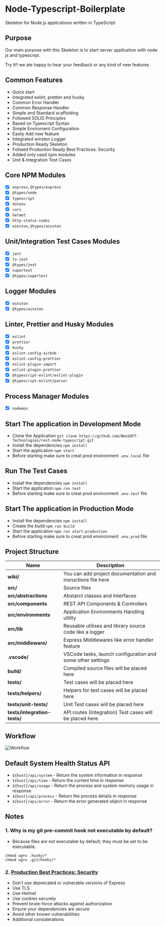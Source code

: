 # Node-Typescript-Boilerplate

Skeleton for Node.js applications written in TypeScript

## Purpose

Our main purpose with this Skeleton is to start server application with node js and typescript.

Try it!! we ate happy to hear your feedback or any kind of new features.

## Common Features

- Quick start
- Integrated eslint, prettier and husky
- Common Error Handler
- Common Response Handler
- Simple and Standard scaffolding
- Followed SOLID Principles
- Based on Typescript Syntax
- Simple Enviroment Configuration
- Easily Add new feature
- Integrated winston Logger
- Production Ready Skeleton
- Follwed Production Ready Best Practices: Security
- Added only used npm modules
- Unit & Integration Test Cases

## Core NPM Modules

- [x] `express`, `@types/express`
- [x] `@types/node`
- [x] `typescript`
- [x] `dotenv`
- [x] `cors`
- [x] `helmet`
- [x] `http-status-codes`
- [x] `winston`, `@types/winston`

## Unit/Integration Test Cases Modules

- [x] `jest`
- [x] `ts-jest`
- [x] `@types/jest`
- [x] `supertest`
- [x] `@types/supertest`

## Logger Modules

- [x] `winston`
- [x] `@types/winston`

## Linter, Prettier and Husky Modules

- [x] `eslint`
- [x] `prettier`
- [x] `husky`
- [x] `eslint-config-airbnb`
- [x] `eslint-config-prettier`
- [x] `eslint-plugin-import`
- [x] `eslint-plugin-prettier`
- [x] `@typescript-eslint/eslint-plugin`
- [x] `@typescript-eslint/parser`

## Process Manager Modules

- [x] `nodemon`
## Start The application in Development Mode

- Clone the Application `git clone https://github.com/NeoSOFT-Technologies/rest-node-typescript.git`
- Install the dependencies `npm install`
- Start the application `npm start`
- Before starting make sure to creat prod environment `.env.local` file

## Run The Test Cases

- Install the dependencies `npm install`
- Start the application `npm run test`
- Before starting make sure to creat prod environment `.env.test` file

## Start The application in Production Mode

- Install the dependencies `npm install`
- Create the build `npm run build`
- Start the application `npm run start:production`
- Before starting make sure to creat prod environment `.env.prod` file

## Project Structure

| Name                              | Description |
| --------------------------------- | ----------- |
| **wiki/**                         | You can add project documentation and insructions file here |
| **src/**                          | Source files |
| **src/abstractions**              | Abstarct classes and Interfaces  |
| **src/components**                | REST API Components & Controllers  |
| **src/environments**              | Application Environments Handling utility  |
| **src/lib**                       | Reusable utilises and library source code like a logger|
| **src/middleware/**               | Express Middlewares like error handler feature |
| **.vscode/**                      | VSCode tasks, launch configuration and some other settings |
| **build/**                        | Compiled source files will be placed here |
| **tests/**                        | Test cases will be placed here |
| **tests/helpers/**                | Helpers for test cases will be placed here  |
| **tests/unit-tests/**             | Unit Test cases will be placed here  |
| **tests/integration-tests/**      | API routes (Integration) Test cases will be placed here|

## Workflow

![Workflow](https://github.com/santoshshinde2012/node-boilerplate/blob/master/wiki/boilerplate-workflow.png?raw=true)

## Default System Health Status API

- `${host}/api/system` - Return the system information in response
- `${host}/api/time` - Return the current time in response
- `${host}/api/usage` - Return the process and system memory usage in response
- `${host}/api/process` -  Return the process details in response
- `${host}/api/error` - Return the error generated object in response

## Notes

### 1. Why is my git pre-commit hook not executable by default?

- Because files are not executable by default; they must be set to be executable.

```
chmod ug+x .husky/*
chmod ug+x .git/hooks/*
```

### 2. [Production Best Practices: Security](https://expressjs.com/en/advanced/best-practice-security.html)

- Don’t use deprecated or vulnerable versions of Express
- Use TLS
- Use Helmet
- Use cookies securely
- Prevent brute-force attacks against authorization
- Ensure your dependencies are secure
- Avoid other known vulnerabilities
- Additional considerations

